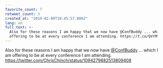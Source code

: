 ```yaml
---
favorite_count: 7
retweet_count: 3
created_at: "2019-02-09T18:45:57.000Z"
lang: en
full_text: >-
  Also for these reasons I am happy that we now have @ConfBuddy ... which I am
  offering to be at every conference I am attending. https://t.co/QVrMffST1Q
---
```


Also for these reasons I am happy that we now have
[@ConfBuddy](https://twitter.com/ConfBuddy) ... which I am offering to be at
every conference I am attending.
<https://twitter.com/ChrisChinch/status/1094279882513809408>
